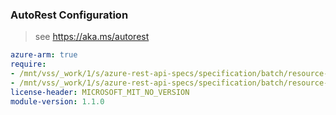 ### AutoRest Configuration

> see https://aka.ms/autorest

``` yaml
azure-arm: true
require:
- /mnt/vss/_work/1/s/azure-rest-api-specs/specification/batch/resource-manager/readme.md
- /mnt/vss/_work/1/s/azure-rest-api-specs/specification/batch/resource-manager/readme.go.md
license-header: MICROSOFT_MIT_NO_VERSION
module-version: 1.1.0
```